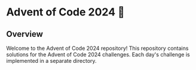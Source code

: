 # Advent of Code 2024 🎄

## Overview
Welcome to the Advent of Code 2024 repository! This repository contains solutions for the Advent of Code 2024 challenges. Each day's challenge is implemented in a separate directory.